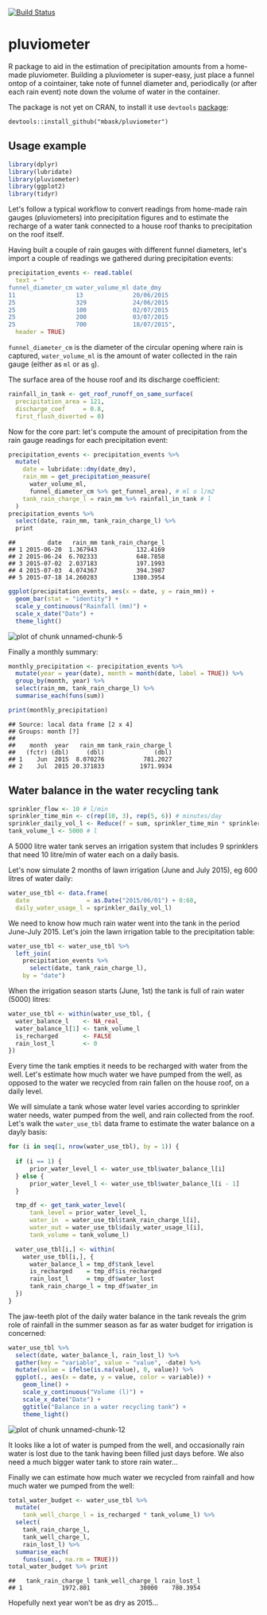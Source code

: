 [![Build Status](https://travis-ci.org/mbask/pluviometer.png?branch=master)](https://travis-ci.org/mbask/pluviometer)

# pluviometer
R package to aid in the estimation of precipitation amounts from a home-made pluviometer. 
Building a pluviometer is super-easy, just place a funnel ontop of a cointainer, take note of funnel diameter and, periodically (or after each rain event) note down the volume of water in the container.

The package is not yet on CRAN, to install it use `devtools` [package](https://cran.r-project.org/web/packages/devtools/index.html):

`devtools::install_github("mbask/pluviometer")`

## Usage example


```r
library(dplyr)
library(lubridate)
library(pluviometer)
library(ggplot2)
library(tidyr)
```

Let's follow a typical workflow to convert readings from home-made rain gauges (pluviometers) into precipitation figures and to estimate the recharge of a water tank connected to a house roof thanks to precipitation on the roof itself.

Having built a couple of rain gauges with different funnel diameters, let's import a couple of readings we gathered during precipitation events:


```r
precipitation_events <- read.table(
  text = "
funnel_diameter_cm water_volume_ml date_dmy
11                 13              20/06/2015
25                 329             24/06/2015
25                 100             02/07/2015
25                 200             03/07/2015
25                 700             18/07/2015",
  header = TRUE)
```


`funnel_diameter_cm` is the diameter of the circular opening where rain is captured, `water_volume_ml` is the amount of water collected in the rain gauge (either as `ml` or as `g`).

The surface area of the house roof and its discharge coefficient:

```r
rainfall_in_tank <- get_roof_runoff_on_same_surface(
  precipitation_area = 121, 
  discharge_coef     = 0.8,
  first_flush_diverted = 0)
```

Now for the core part: let's compute the amount of precipitation from the rain gauge readings for each precipitation event:


```r
precipitation_events <- precipitation_events %>%
  mutate(
    date = lubridate::dmy(date_dmy),
    rain_mm = get_precipitation_measure(
      water_volume_ml,
      funnel_diameter_cm %>% get_funnel_area), # ml o l/m2
    tank_rain_charge_l = rain_mm %>% rainfall_in_tank # l
  )
precipitation_events %>% 
  select(date, rain_mm, tank_rain_charge_l) %>% 
  print
```

```
##         date   rain_mm tank_rain_charge_l
## 1 2015-06-20  1.367943           132.4169
## 2 2015-06-24  6.702333           648.7858
## 3 2015-07-02  2.037183           197.1993
## 4 2015-07-03  4.074367           394.3987
## 5 2015-07-18 14.260283          1380.3954
```


```r
ggplot(precipitation_events, aes(x = date, y = rain_mm)) +
  geom_bar(stat = "identity") +
  scale_y_continuous("Rainfall (mm)") +
  scale_x_date("Date") +
  theme_light()
```

![plot of chunk unnamed-chunk-5](figure/unnamed-chunk-5-1.png)


Finally a monthly summary:


```r
monthly_precipitation <- precipitation_events %>%
  mutate(year = year(date), month = month(date, label = TRUE)) %>%
  group_by(month, year) %>%
  select(rain_mm, tank_rain_charge_l) %>%
  summarise_each(funs(sum))

print(monthly_precipitation)
```

```
## Source: local data frame [2 x 4]
## Groups: month [?]
## 
##    month  year   rain_mm tank_rain_charge_l
##   (fctr) (dbl)     (dbl)              (dbl)
## 1    Jun  2015  8.070276           781.2027
## 2    Jul  2015 20.371833          1971.9934
```

## Water balance in the water recycling tank



```r
sprinkler_flow <- 10 # l/min
sprinkler_time_min <- c(rep(10, 3), rep(5, 6)) # minutes/day
sprinkler_daily_vol_l <- Reduce(f = sum, sprinkler_time_min * sprinkler_flow) # l/day
tank_volume_l <- 5000 # l
```

A 5000 litre water tank serves an irrigation system that includes 9 sprinklers that need 10 litre/min of water each on a daily basis.

Let's now simulate 2 months of lawn irrigation (June and July 2015), eg 600 litres of water daily:


```r
water_use_tbl <- data.frame(
  date                = as.Date("2015/06/01") + 0:60,
  daily_water_usage_l = sprinkler_daily_vol_l)
```

We need to know how much rain water went into the tank in the period June-July 2015. Let's join the lawn irrigation table to the precipitation table:


```r
water_use_tbl <- water_use_tbl %>% 
  left_join(
    precipitation_events %>% 
      select(date, tank_rain_charge_l),
    by = "date")
```

When the irrigation season starts (June, 1st) the tank is full of rain water (5000) litres:


```r
water_use_tbl <- within(water_use_tbl, {
  water_balance_l    <- NA_real_
  water_balance_l[1] <- tank_volume_l
  is_recharged       <- FALSE
  rain_lost_l        <- 0
})
```

Every time the tank empties it needs to be recharged with water from the well. Let's estimate how much water we have pumped from the well, as opposed to the water we recycled from rain fallen on the house roof, on a daily level.

We will simulate a tank whose water level varies according to sprinkler water needs, water pumped from the well, and rain collected from the roof. Let's walk the `water_use_tbl` data frame to estimate the water balance on a dayly basis:


```r
for (i in seq(1, nrow(water_use_tbl), by = 1)) {
 
  if (i == 1) {
      prior_water_level_l <- water_use_tbl$water_balance_l[i]
  } else {
      prior_water_level_l <- water_use_tbl$water_balance_l[i - 1]
  } 

  tmp_df <- get_tank_water_level(
      tank_level = prior_water_level_l, 
      water_in  = water_use_tbl$tank_rain_charge_l[i], 
      water_out = water_use_tbl$daily_water_usage_l[i], 
      tank_volume = tank_volume_l)

  water_use_tbl[i,] <- within(
    water_use_tbl[i,], {
      water_balance_l = tmp_df$tank_level
      is_recharged    = tmp_df$is_recharged
      rain_lost_l     = tmp_df$water_lost
      tank_rain_charge_l = tmp_df$water_in
  })
}
```

The jaw-teeth plot of the daily water balance in the tank reveals the grim role of rainfall in the summer season as far as water budget for irrigation is concerned:

```r
water_use_tbl %>% 
  select(date, water_balance_l, rain_lost_l) %>% 
  gather(key = "variable", value = "value", -date) %>% 
  mutate(value = ifelse(is.na(value), 0, value)) %>% 
  ggplot(., aes(x = date, y = value, color = variable)) + 
    geom_line() + 
    scale_y_continuous("Volume (l)") +
    scale_x_date("Date") +
    ggtitle("Balance in a water recycling tank") +
    theme_light()
```

![plot of chunk unnamed-chunk-12](figure/unnamed-chunk-12-1.png)

It looks like a lot of water is pumped from the well, and occasionally rain water is lost due to the tank having been filled just days before. We also need a much bigger water tank to store rain water... 

Finally we can estimate how much water we recycled from rainfall and how much water we pumped from the well:

```r
total_water_budget <- water_use_tbl %>%
  mutate(
    tank_well_charge_l = is_recharged * tank_volume_l) %>% 
  select(
    tank_rain_charge_l, 
    tank_well_charge_l, 
    rain_lost_l) %>% 
  summarise_each(
    funs(sum(., na.rm = TRUE)))
total_water_budget %>% print
```

```
##   tank_rain_charge_l tank_well_charge_l rain_lost_l
## 1           1972.801              30000    780.3954
```

Hopefully next year won't be as dry as 2015...

